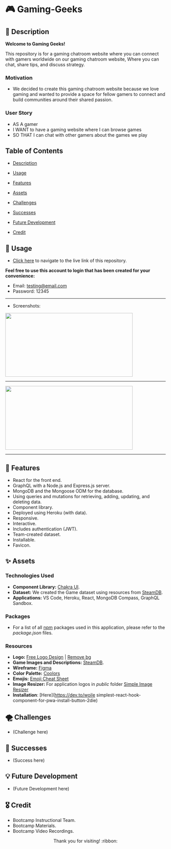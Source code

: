 # :video_game: Gaming-Geeks

## :page_facing_up: Description

**Welcome to Gaming Geeks!**

This repository is for a gaming chatroom website where you can connect with gamers worldwide on our gaming chatroom website, Where you can chat, share tips, and discuss strategy.

### Motivation

- We decided to create this gaming chatroom website because we love gaming and wanted to provide a space for fellow gamers to connect and build communities around their shared passion.

### User Story

- AS A gamer
- I WANT to have a gaming website where I can browse games
- SO THAT I can chat with other gamers about the games we play

## Table of Contents

* [Description](#page_facing_up-description)

* [Usage](#wrench-usage)

* [Features](#confetti_ball-features)

* [Assets](#sparkles-assets)

* [Challenges](#tornado-challenges)

* [Successes](#star2-successes)

* [Future Development](#bulb-future-development)

* [Credit](#medal_military-credit)

## :wrench: Usage

- [Click here](https://blooming-lake-18705.herokuapp.com/) to navigate to the live link of this repository.

**Feel free to use this account to login that has been created for your convenience:**
- Email: testing@email.com
- Password: 12345

---------------------------

- Screenshots:

<img src="./demo-images/demo1.png" width="400" height="200">

---------------------------

<img src="./demo-images/demo2.png" width="400" height="200">

---------------------------

## :confetti_ball: Features
- React for the front end.
- GraphQL with a Node.js and Express.js server.
- MongoDB and the Mongoose ODM for the database.
- Using queries and mutations for retrieving, adding, updating, and deleting data.
- Component library.
- Deployed using Heroku (with data).
- Responsive.
- Interactive.
- Includes authentication (JWT).
- Team-created dataset.
- Installable.
- Favicon.

## :sparkles: Assets

### Technologies Used

- **Component Library:** [Chakra UI](https://chakra-ui.com/).
- **Dataset:** We created the Game dataset using resources from [SteamDB](https://steamdb.info/).
- **Applications:** VS Code, Heroku, React, MongoDB Compass, GraphQL Sandbox.

### Packages
- For a list of all [npm](https://www.npmjs.com/) packages used in this application, please refer to the *package.json* files.

### Resources
- **Logo:** [Free Logo Design](https://www.freelogodesign.org/) | [Remove bg](https://www.remove.bg/upload)
- **Game Images and Descriptions:** [SteamDB](https://steamdb.info/).
- **Wireframe:** [Figma](https://www.figma.com/file/mok73ijUzazReU9TcMUoUt/Untitled?node-id=102-5&t=Ji55dmf60ghD1Sqn-0)
- **Color Palette:** [Coolors](https://coolors.co/)
- **Emojis:** [Emoji Cheat Sheet](https://github.com/ikatyang/emoji-cheat-sheet/blob/master/README.md)
- **Image Resizer:** For application logos in *public* folder [Simple Image Resizer](https://www.simpleimageresizer.com/)
- **Installation**: [Here](https://dev.to/woile simplest-react-hook-component-for-pwa-install-button-2die)

## :tornado: Challenges
- (Challenge here)

## :star2: Successes
- (Success here)

## :bulb: Future Development
- (Future Development here)

## :medal_military: Credit
- Bootcamp Instructional Team.
- Bootcamp Materials.
- Bootcamp Video Recordings.

<p align="center">Thank you for visiting! :ribbon:</p>